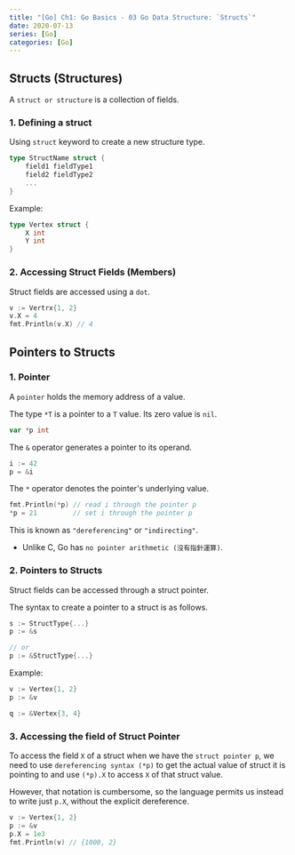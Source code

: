 ```yaml
---
title: "[Go] Ch1: Go Basics - 03 Go Data Structure: `Structs`"
date: 2020-07-13
series: [Go]
categories: [Go]
---
```


## Structs (Structures)

A `struct or structure` is a collection of fields.

### 1. Defining a struct

Using `struct` keyword to create a new structure type.

```go
type StructName struct {
    field1 fieldType1
    field2 fieldType2
    ...
}
```

Example:

```go
type Vertex struct {
    X int
    Y int
}
```

### 2. Accessing Struct Fields (Members)

Struct fields are accessed using a `dot`.

```go
v := Vertrx{1, 2}
v.X = 4
fmt.Println(v.X) // 4
```

## Pointers to Structs

### 1. Pointer

A `pointer` holds the memory address of a value.

The type `*T` is a pointer to a `T` value. Its zero value is `nil`.

```go
var *p int
```

The `&` operator generates a pointer to its operand.

```go
i := 42
p = &i
```

The `*` operator denotes the pointer's underlying value.

```go
fmt.Println(*p) // read i through the pointer p
*p = 21         // set i through the pointer p
```

This is known as `"dereferencing"` or `"indirecting"`.

- Unlike C, Go has `no pointer arithmetic (沒有指針運算)`.

### 2. Pointers to Structs

Struct fields can be accessed through a struct pointer.

The syntax to create a pointer to a struct is as follows.

```go
s := StructType{...}
p := &s

// or
p := &StructType{...}
```

Example:

```go
v := Vertex{1, 2}
p := &v

q := &Vertex{3, 4}
```

### 3. Accessing the field of Struct Pointer

To access the field `X` of a struct when we have the `struct pointer p`, we need to use `dereferencing syntax (*p)` to get the actual value of struct it is pointing to and use `(*p).X` to access `X` of that struct value.

However, that notation is cumbersome, so the language permits us instead to write just `p.X`, without the explicit dereference.

```go
v := Vertex{1, 2}
p := &v
p.X = 1e3
fmt.Println(v) // {1000, 2}
```
